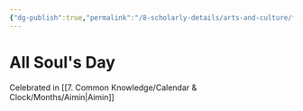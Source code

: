 ```yaml
---
{"dg-publish":true,"permalink":"/8-scholarly-details/arts-and-culture/festivals-and-ceremonies/all-soul-s-day/","noteIcon":""}
---
```


# All Soul's Day

Celebrated in [[7. Common Knowledge/Calendar & Clock/Months/Aimin\|Aimin]]